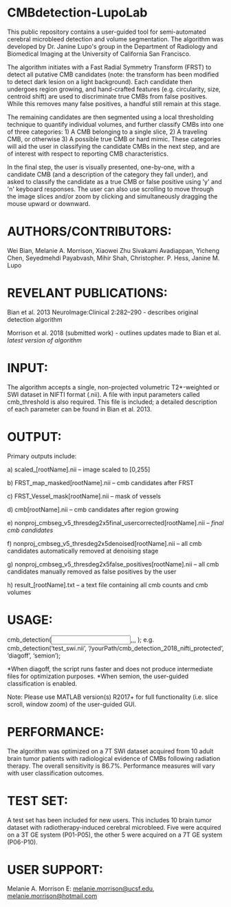 # CMBdetection-LupoLab
This public repository contains a user-guided tool for semi-automated cerebral microbleed detection and volume segmentation.
The algorithm was developed by Dr. Janine Lupo's group in the Department of Radiology and Biomedical Imaging at the University of California San Francisco. 

The algorithm initiates with a Fast Radial Symmetry Transform (FRST) to detect all putative CMB candidates (note: the transform has been modified to detect dark lesion on a light background). Each candidate then undergoes region growing, and hand-crafted features (e.g. circularity, size, centroid shift) are used to discriminate true CMBs from false positives. While this removes many false positives, a handful still remain at this stage.

The remaining candidates are then segmented using a local thresholding technique to quantify individual volumes, and further classify CMBs into one of three categories: 1) A CMB belonging to a single slice, 2) A traveling CMB, or otherwise 3) A possible true CMB or hard mimic. These categories will aid the user in classifying the candidate CMBs in the next step, and are of interest with respect to reporting CMB characteristics.

In the final step, the user is visually presented, one-by-one, with a candidate CMB (and a description of the category they fall under), and asked to classify the candidate as a true CMB or false positive using 'y' and 'n' keyboard responses. The user can also use scrolling to move through the image slices and/or zoom by clicking and simultaneously dragging the mouse upward or downward.

# AUTHORS/CONTRIBUTORS:
Wei Bian, Melanie A. Morrison, Xiaowei Zhu 
Sivakami Avadiappan, Yicheng Chen, Seyedmehdi Payabvash, Mihir Shah, Christopher. P. Hess, Janine M. Lupo 

# REVELANT PUBLICATIONS:
Bian et al. 2013 NeuroImage:Clinical 2:282–290 - describes original detection algorithm 

Morrison et al. 2018 (submitted work) - outlines updates made to Bian et al. *latest version of algorithm*

# INPUT: 
The algorithm accepts a single, non-projected volumetric T2*-weighted or SWI dataset in NIFTI format (.nii). 
A file with input parameters called cmb_threshold is also required. This file is included; a detailed description of each parameter can be found in Bian et al. 2013.

# OUTPUT: 
Primary outputs include:

a) scaled_[rootName].nii – image scaled to [0,255]

b) FRST_map_masked[rootName].nii – cmb candidates after FRST

c) FRST_Vessel_mask[rootName].nii – mask of vessels 

d) cmb[rootName].nii – cmb candidates after region growing 

e)  nonproj_cmbseg_v5_thresdeg2x5final_usercorrected[rootName].nii – *final cmb candidates*

f) nonproj_cmbseg_v5_thresdeg2x5denoised[rootName].nii – all cmb candidates automatically removed at denoising stage

g)  nonproj_cmbseg_v5_thresdeg2x5false_positives[rootName].nii – all cmb candidates manually removed as false positives by the user

h) result_[rootName].txt – a text file containing all cmb counts and cmb volumes
   

# USAGE: 
cmb_detection(<input file>,<path to cmb_threshold parameter file>,<diagnostics flag>, <semi-automatic detection flag>);
e.g. 
cmb_detection(‘test_swi.nii’, ‘/yourPath/cmb_detection_2018_nifti_protected’, ‘diagoff’, ‘semion’);

*When diagoff, the script runs faster and does not produce intermediate files for optimization purposes.
*When semion, the user-guided classification is enabled.

Note: Please use MATLAB version(s) R2017+ for full functionality (i.e. slice scroll, window zoom) of the user-guided GUI. 

# PERFORMANCE: 
The algorithm was optimized on a 7T SWI dataset acquired from 10 adult brain tumor patients with radiological evidence of CMBs following radiation therapy. The overall sensitivity is 86.7%. Performance measures will vary with user classification outcomes.

# TEST SET: 
A test set has been included for new users. This includes 10 brain tumor dataset with radiotherapy-induced cerebral microbleed. Five were acquired on a 3T GE system (P01-P05), the other 5 were acquired on a 7T GE system (P06-P10).

# USER SUPPORT:
Melanie A. Morrison 
E: melanie.morrison@ucsf.edu, melanie.morrison@hotmail.com
